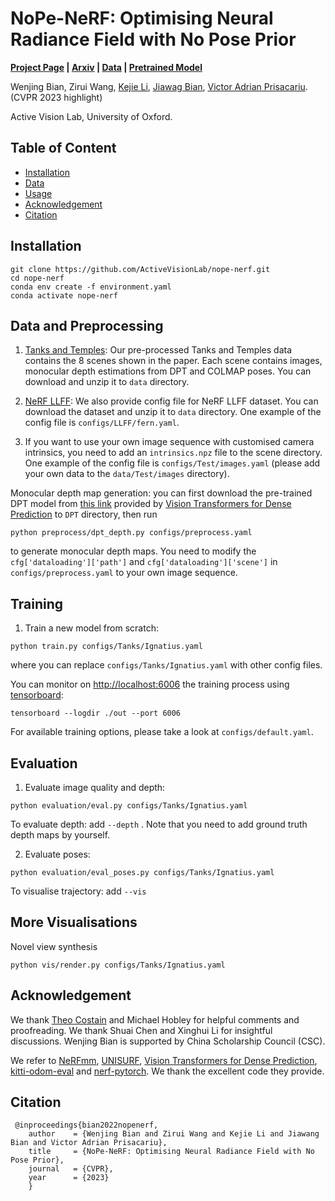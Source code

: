 # NoPe-NeRF: Optimising Neural Radiance Field with No Pose Prior

**[Project Page](https://nope-nerf.active.vision/) | [Arxiv](https://arxiv.org/abs/2212.07388) | [Data](https://www.robots.ox.ac.uk/~wenjing/Tanks.zip) | [Pretrained Model](https://www.robots.ox.ac.uk/~wenjing/pretrained_Tanks.zip)**

Wenjing Bian, 
Zirui Wang, 
[Kejie Li](https://likojack.github.io/kejieli/#/home), 
[Jiawag Bian](https://jwbian.net/),
[Victor Adrian Prisacariu](http://www.robots.ox.ac.uk/~victor/). (CVPR 2023 highlight)

Active Vision Lab, University of Oxford.


## Table of Content
- [Installation](#Installation)
- [Data](#Data)
- [Usage](#Usage)
- [Acknowledgement](#Acknowledgement)
- [Citation](#citation)

## Installation

```
git clone https://github.com/ActiveVisionLab/nope-nerf.git
cd nope-nerf
conda env create -f environment.yaml
conda activate nope-nerf
```

## Data and Preprocessing
1. [Tanks and Temples](https://www.robots.ox.ac.uk/~wenjing/Tanks.zip):
Our pre-processed Tanks and Temples data contains the 8 scenes shown in the paper. Each scene contains images, monocular depth estimations from DPT and COLMAP poses. You can download and unzip it to `data` directory.

2. [NeRF LLFF](https://drive.google.com/drive/folders/128yBriW1IG_3NJ5Rp7APSTZsJqdJdfc1):
We also provide config file for NeRF LLFF dataset. You can download the dataset and unzip it to `data` directory. One example of the config file is `configs/LLFF/fern.yaml`. 


3. If you want to use your own image sequence with customised camera intrinsics, you need to add an `intrinsics.npz` file to the scene directory. One example of the config file is `configs/Test/images.yaml` (please add your own data to the `data/Test/images` directory). 



Monocular depth map generation: you can first download the pre-trained DPT model from [this link](https://drive.google.com/file/d/1dgcJEYYw1F8qirXhZxgNK8dWWz_8gZBD/view?usp=sharing) provided by [Vision Transformers for Dense Prediction](https://github.com/isl-org/DPT) to `DPT` directory, then run
```
python preprocess/dpt_depth.py configs/preprocess.yaml
```
to generate monocular depth maps. You need to modify the `cfg['dataloading']['path']` and `cfg['dataloading']['scene']` in `configs/preprocess.yaml` to your own image sequence.

## Training

1. Train a new model from scratch:

```
python train.py configs/Tanks/Ignatius.yaml
```
where you can replace `configs/Tanks/Ignatius.yaml` with other config files.

You can monitor on <http://localhost:6006> the training process using [tensorboard](https://www.tensorflow.org/guide/summaries_and_tensorboard):
```
tensorboard --logdir ./out --port 6006
```

For available training options, please take a look at `configs/default.yaml`.
## Evaluation
1. Evaluate image quality and depth:
```
python evaluation/eval.py configs/Tanks/Ignatius.yaml
```
To evaluate depth: add `--depth` . Note that you need to add ground truth depth maps by yourself.

2. Evaluate poses:
```
python evaluation/eval_poses.py configs/Tanks/Ignatius.yaml
```
To visualise trajectory: add `--vis` 


## More Visualisations
Novel view synthesis
```
python vis/render.py configs/Tanks/Ignatius.yaml
```



## Acknowledgement
We thank [Theo Costain](https://www.robots.ox.ac.uk/~costain/) and Michael Hobley for helpful comments and proofreading. We thank Shuai Chen and Xinghui Li for insightful discussions. Wenjing Bian is supported by China Scholarship Council (CSC).
 
We refer to [NeRFmm](https://github.com/ActiveVisionLab/nerfmm), [UNISURF](https://github.com/autonomousvision/unisurf), [Vision Transformers for Dense Prediction](https://github.com/isl-org/DPT), [kitti-odom-eval](https://github.com/Huangying-Zhan/kitti-odom-eval) and [nerf-pytorch](https://github.com/yenchenlin/nerf-pytorch). We thank the excellent code they provide.

## Citation
```
 @inproceedings{bian2022nopenerf,
	author    = {Wenjing Bian and Zirui Wang and Kejie Li and Jiawang Bian and Victor Adrian Prisacariu},
	title     = {NoPe-NeRF: Optimising Neural Radiance Field with No Pose Prior},
	journal   = {CVPR},
	year      = {2023}
	}
```